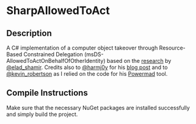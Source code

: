# SharpAllowedToAct

## Description ##

A C# implementation of a computer object takeover through Resource-Based Constrained Delegation (msDS-AllowedToActOnBehalfOfOtherIdentity) based on the [research](https://shenaniganslabs.io/2019/01/28/Wagging-the-Dog.html) by [@elad_shamir](https://twitter.com/elad_shamir).
Credits also to [@harmj0y](https://twitter.com/harmj0y) for his [blog post](http://www.harmj0y.net/blog/activedirectory/a-case-study-in-wagging-the-dog-computer-takeover/) and to [@kevin_robertson](https://twitter.com/kevin_robertson) as I relied on the code for his [Powermad](https://github.com/Kevin-Robertson/Powermad) tool.

## Compile Instructions ## 
Make sure that the necessary NuGet packages are installed successfully and simply build the project.
